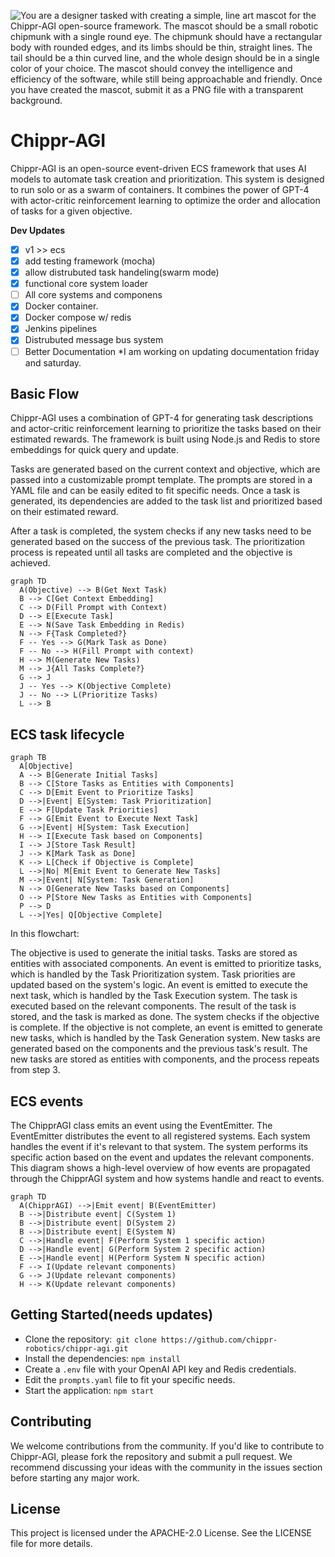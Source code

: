 ![You are a designer tasked with creating a simple, line art mascot for the Chippr-AGI open-source framework. The mascot should be a small robotic chipmunk with a single round eye. The chipmunk should have a rectangular body with rounded edges, and its limbs should be thin, straight lines. The tail should be a thin curved line, and the whole design should be in a single color of your choice. The mascot should convey the intelligence and efficiency of the software, while still being approachable and friendly. Once you have created the mascot, submit it as a PNG file with a transparent background.
](docs/chipprAGI.png )

# Chippr-AGI

Chippr-AGI is an open-source event-driven ECS framework that uses AI models to automate task creation and prioritization. This system is designed to run solo or as a swarm of containers. It combines the power of GPT-4 with actor-critic reinforcement learning to optimize the order and allocation of tasks for a given objective.  

**Dev Updates**
- [x] v1 >> ecs
- [x] add testing framework (mocha)
- [x] allow distrubuted task handeling(swarm mode)
- [x] functional core system loader
- [ ] All core systems and componens 
- [x] Docker container. 
- [x] Docker compose w/ redis
- [x] Jenkins pipelines 
- [x] Distrubuted message bus system 
- [ ] Better Documentation *I am working on updating documentation friday and saturday.

## Basic Flow
Chippr-AGI uses a combination of GPT-4 for generating task descriptions and actor-critic reinforcement learning to prioritize the tasks based on their estimated rewards. The framework is built using Node.js and Redis to store embeddings for quick query and update.

Tasks are generated based on the current context and objective, which are passed into a customizable prompt template. The prompts are stored in a YAML file and can be easily edited to fit specific needs. Once a task is generated, its dependencies are added to the task list and prioritized based on their estimated reward.

After a task is completed, the system checks if any new tasks need to be generated based on the success of the previous task. The prioritization process is repeated until all tasks are completed and the objective is achieved.

```mermaid
graph TD
  A(Objective) --> B(Get Next Task)
  B --> C[Get Context Embedding]
  C --> D(Fill Prompt with Context)
  D --> E[Execute Task]
  E --> N(Save Task Embedding in Redis)
  N --> F{Task Completed?}
  F -- Yes --> G(Mark Task as Done)
  F -- No --> H(Fill Prompt with context)
  H --> M(Generate New Tasks)
  M --> J{All Tasks Complete?}
  G --> J
  J -- Yes --> K(Objective Complete)
  J -- No --> L(Prioritize Tasks)
  L --> B
```

## ECS task lifecycle

```mermaid
graph TB
  A[Objective]
  A --> B[Generate Initial Tasks]
  B --> C[Store Tasks as Entities with Components]
  C --> D[Emit Event to Prioritize Tasks]
  D -->|Event| E[System: Task Prioritization]
  E --> F[Update Task Priorities]
  F --> G[Emit Event to Execute Next Task]
  G -->|Event| H[System: Task Execution]
  H --> I[Execute Task based on Components]
  I --> J[Store Task Result]
  J --> K[Mark Task as Done]
  K --> L[Check if Objective is Complete]
  L -->|No| M[Emit Event to Generate New Tasks]
  M -->|Event| N[System: Task Generation]
  N --> O[Generate New Tasks based on Components]
  O --> P[Store New Tasks as Entities with Components]
  P --> D
  L -->|Yes| Q[Objective Complete]

```

In this flowchart:

The objective is used to generate the initial tasks.
Tasks are stored as entities with associated components.
An event is emitted to prioritize tasks, which is handled by the Task Prioritization system.
Task priorities are updated based on the system's logic.
An event is emitted to execute the next task, which is handled by the Task Execution system.
The task is executed based on the relevant components.
The result of the task is stored, and the task is marked as done.
The system checks if the objective is complete.
If the objective is not complete, an event is emitted to generate new tasks, which is handled by the Task Generation system.
New tasks are generated based on the components and the previous task's result.
The new tasks are stored as entities with components, and the process repeats from step 3.

## ECS events
The ChipprAGI class emits an event using the EventEmitter.
The EventEmitter distributes the event to all registered systems.
Each system handles the event if it's relevant to that system.
The system performs its specific action based on the event and updates the relevant components.
This diagram shows a high-level overview of how events are propagated through the ChipprAGI system and how systems handle and react to events.

```mermaid
graph TD
  A(ChipprAGI) -->|Emit event| B(EventEmitter)
  B -->|Distribute event| C(System 1)
  B -->|Distribute event| D(System 2)
  B -->|Distribute event| E(System N)
  C -->|Handle event| F(Perform System 1 specific action)
  D -->|Handle event| G(Perform System 2 specific action)
  E -->|Handle event| H(Perform System N specific action)
  F --> I(Update relevant components)
  G --> J(Update relevant components)
  H --> K(Update relevant components)

```




## Getting Started(needs updates)
- Clone the repository:` git clone https://github.com/chippr-robotics/chippr-agi.git`
- Install the dependencies: `npm install`
- Create a `.env` file with your OpenAI API key and Redis credentials.
- Edit the `prompts.yaml` file to fit your specific needs.
- Start the application: `npm start`

## Contributing
We welcome contributions from the community. If you'd like to contribute to Chippr-AGI, please fork the repository and submit a pull request. We recommend discussing your ideas with the community in the issues section before starting any major work.

## License
This project is licensed under the APACHE-2.0 License. See the LICENSE file for more details.